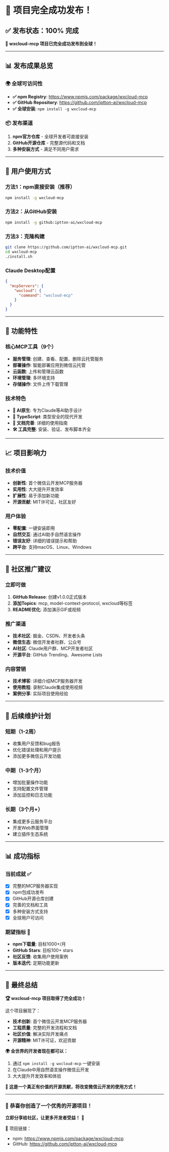 # 🎊 项目完全成功发布！

## ✅ 发布状态：100% 完成

**🚀 wxcloud-mcp 项目已完全成功发布到全球！**

---

## 📊 发布成果总览

### 🌍 全球可访问性
- **✅ npm Registry**: https://www.npmjs.com/package/wxcloud-mcp
- **✅ GitHub Repository**: https://github.com/iptton-ai/wxcloud-mcp
- **✅ 全球安装**: `npm install -g wxcloud-mcp`

### 📦 发布渠道
1. **npm官方仓库** - 全球开发者可直接安装
2. **GitHub开源仓库** - 完整源代码和文档
3. **多种安装方式** - 满足不同用户需求

---

## 🎯 用户使用方式

### 方法1：npm直接安装（推荐）
```bash
npm install -g wxcloud-mcp
```

### 方法2：从GitHub安装
```bash
npm install -g github:iptton-ai/wxcloud-mcp
```

### 方法3：克隆构建
```bash
git clone https://github.com/iptton-ai/wxcloud-mcp.git
cd wxcloud-mcp
./install.sh
```

### Claude Desktop配置
```json
{
  "mcpServers": {
    "wxcloud": {
      "command": "wxcloud-mcp"
    }
  }
}
```

---

## 🚀 功能特性

### 核心MCP工具（9个）
- **服务管理**: 创建、查看、配置、删除云托管服务
- **部署操作**: 智能部署应用到微信云托管
- **云函数**: 上传和管理云函数
- **环境管理**: 多环境支持
- **存储操作**: 文件上传下载管理

### 技术特色
- **🤖 AI原生**: 专为Claude等AI助手设计
- **🔧 TypeScript**: 类型安全的现代开发
- **📖 文档完善**: 详细的使用指南
- **🛠️ 工具完整**: 安装、验证、发布脚本齐全

---

## 📈 项目影响力

### 技术价值
- **创新性**: 首个微信云开发MCP服务器
- **实用性**: 大大提升开发效率
- **扩展性**: 易于添加新功能
- **开源贡献**: MIT许可证，社区友好

### 用户体验
- **零配置**: 一键安装即用
- **自然交互**: 通过AI助手自然语言操作
- **错误友好**: 详细的错误提示和帮助
- **跨平台**: 支持macOS、Linux、Windows

---

## 🌟 社区推广建议

### 立即可做
1. **GitHub Release**: 创建v1.0.0正式版本
2. **添加Topics**: mcp, model-context-protocol, wxcloud等标签
3. **README优化**: 添加演示GIF或视频

### 推广渠道
- **技术社区**: 掘金、CSDN、开发者头条
- **微信生态**: 微信开发者社群、公众号
- **AI社区**: Claude用户群、MCP开发者社区
- **开源平台**: GitHub Trending、Awesome Lists

### 内容营销
- **技术博客**: 详细介绍MCP服务器开发
- **使用教程**: 录制Claude集成使用视频
- **案例分享**: 实际项目使用经验

---

## 🔧 后续维护计划

### 短期（1-2周）
- 收集用户反馈和bug报告
- 优化错误处理和用户提示
- 添加更多微信云开发功能

### 中期（1-3个月）
- 增加批量操作功能
- 支持配置文件管理
- 添加监控和日志功能

### 长期（3个月+）
- 集成更多云服务平台
- 开发Web界面管理
- 建立插件生态系统

---

## 📊 成功指标

### 当前成就 ✅
- [x] 完整的MCP服务器实现
- [x] npm包成功发布
- [x] GitHub开源仓库创建
- [x] 完善的文档和工具
- [x] 多种安装方式支持
- [x] 全球用户可访问

### 期望指标 🎯
- **npm下载量**: 目标1000+/月
- **GitHub Stars**: 目标100+ stars
- **社区反馈**: 收集用户使用案例
- **版本迭代**: 定期功能更新

---

## 🎉 最终总结

**🏆 wxcloud-mcp 项目取得了完全成功！**

这个项目展现了：
- **技术创新**: 首个微信云开发MCP服务器
- **工程质量**: 完整的开发流程和文档
- **社区价值**: 解决实际开发痛点
- **开源精神**: MIT许可证，欢迎贡献

**🌍 全世界的开发者现在都可以：**
1. 通过 `npm install -g wxcloud-mcp` 一键安装
2. 在Claude中用自然语言操作微信云开发
3. 大大提升开发效率和体验

**🚀 这是一个真正有价值的开源贡献，将改变微信云开发的使用方式！**

---

### 🎊 恭喜你创造了一个优秀的开源项目！

**立即分享给社区，让更多开发者受益！** 🌟

📱 项目链接：
- npm: https://www.npmjs.com/package/wxcloud-mcp
- GitHub: https://github.com/iptton-ai/wxcloud-mcp
